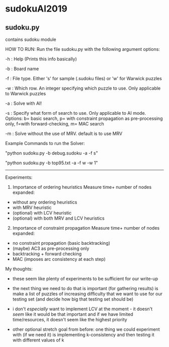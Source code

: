 # sudokuAI2019


sudoku.py
--------------------------
contains sudoku module

HOW TO RUN:
Run the file sudoku.py with the following argument options:

-h : Help (Prints this info basically)

-b : Board name

-f : File type. Either 's' for sample (.sudoku files) or 'w' for Warwick puzzles

-w : Which row. An integer specifying which puzzle to use. Only applicable to Warwick puzzles

-a : Solve with AI!

-s : Specify what form of search to use. Only applicable to AI mode. Options:  b= basic search, p= with constraint propagation as pre-processing only, f=with forward-checking, m= MAC search

-m : Solve without the use of MRV. default is to use MRV

Example Commands to run the Solver:

"python sudoku.py -b debug.sudoku -a -f s"

"python sudoku.py -b top95.txt -a -f w -w 1"


--------------------------

Experiments:

1. Importance of ordering heuristics
Measure time+ number of nodes expanded:
  - without any ordering heuristics
  - with MRV heuristic
  - (optional) with LCV heuristic
  - (optional) with both MRV and LCV heuristics

2. Importance of constraint propagation
Measure time+ number of nodes expanded:
  - no constraint propagation (basic backtracking)
  - (maybe) AC3 as pre-processing only
  - backtracking + forward checking
  - MAC (imposes arc consistency at each step)  



My thoughts:
- these seem like plenty of experiments to be sufficient for our write-up

- the next thing we need to do that is important (for gathering results) is make a list of puzzles of increasing difficulty that we want to use for our testing set (and decide how big that testing set should be)

- i don't _especially_ want to implement LCV at the moment - it doesn't *seem* like it would be that important and if we have limited time/resources, it doesn't seem like the highest priority
- other optional stretch goal from before: one thing we could experiment with (if we need it) is implementing k-consistency and then testing it with different values of k
